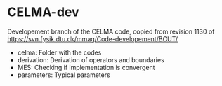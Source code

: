 # CELMA-dev

Developement branch of the CELMA code, copied from revision 1130 of 
https://svn.fysik.dtu.dk/mmag/Code-developement/BOUT/

* celma: Folder with the codes
* derivation: Derivation of operators and boundaries
* MES: Checking if implementation is convergent
* parameters: Typical parameters
